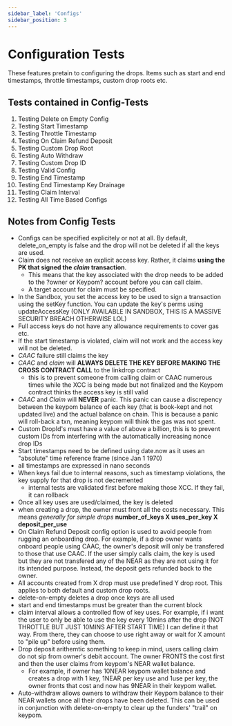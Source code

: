 ```yaml
---
sidebar_label: 'Configs'
sidebar_position: 3
---
```

# Configuration Tests
These features pretain to configuring the drops. Items such as start and end timestamps, throttle timestamps, custom drop roots etc.  
## Tests contained in Config-Tests
1) Testing Delete on Empty Config  
2) Testing Start Timestamp  
3) Testing Throttle Timestamp  
4) Testing On Claim Refund Deposit  
5) Testing Custom Drop Root  
6) Testing Auto Withdraw  
7) Testing Custom Drop ID  
8) Testing Valid Config  
9) Testing End Timestamp  
10) Testing End Timestamp Key Drainage  
11) Testing Claim Interval  
12) Testing All Time Based Configs   


## Notes from Config Tests
- Configs can be specified explicitely or not at all. By default, delete_on_empty is false and the drop will not be deleted if all the keys are used.
- Claim does not receive an explicit access key. Rather, it claims **using the PK that signed the *claim* transaction**.
    - This means that the key associated with the drop needs to be added to the ?owner or Keypom? account before you can call claim.
    - A target account for claim must be specified.
- In the Sandbox, you set the access key to be used to sign a transaction using the setKey function. You can update the key's perms using updateAccessKey (ONLY AVAILABLE IN SANDBOX, THIS IS A MASSIVE SECURITY BREACH OTHERWISE LOL)
- Full access keys do not have any allowance requirements to cover gas etc.
- If the start timestamp is violated, claim will not work and the access key will not be deleted.
- *CAAC* failure still claims the key
- *CAAC* and *claim* will **ALWAYS DELETE THE KEY BEFORE MAKING THE CROSS CONTRACT CALL** to the linkdrop contract
    - this is to prevent someone from calling claim or CAAC numerous times while the XCC is being made but not finalized and the Keypom contract thinks the access key is still valid
- *CAAC* and *Claim* will **NEVER** panic. This panic can cause a discrepency between the keypom balance of each key (that is book-kept and not updated live) and the actual balance on chain. This is because a panic will roll-back a txn, meaning keypom will think the gas was not spent.
- Custom DropId's must have a value of above a billion, this is to prevent custom IDs from interfering with the automatically increasing nonce drop IDs
- Start timestamps need to be defined using date.now as it uses an "absolute" time reference frame (since Jan 1 1970)
- all timestamps are expressed in nano seconds
- When keys fail due to internal reasons, such as timestamp violations, the key supply for that drop is not decremented
    - internal tests are validated first before making those XCC. If they fail, it can rollback
- Once all key uses are used/claimed, the key is deleted
- when creating a drop, the owner must front all the costs necessary. This means *generally for simple drops* **number_of_keys X uses_per_key X deposit_per_use**
- On Claim Refund Deposit config option is used to avoid people from rugging an onboarding drop. For example, if a drop owner wants onboard people using CAAC, the owner's deposit will only be transfered to those that use CAAC. If the user simply calls claim, the key is used but they are not transfered any of the NEAR as they are not using it for its intended purpose. Instead, the deposit gets refunded back to the owner.
- All accounts created from X drop must use predefined Y drop root. This applies to both default and custom drop roots.
- delete-on-empty deletes a drop once keys are all used
- start and end timestamps must be greater than the current block 
- claim interval allows a controlled flow of key uses. For example, if i want the user to only be able to use the key every 10mins after the drop (NOT THROTTLE BUT JUST 10MINS AFTER START TIME) I can define it that way. From there, they can choose to use right away or wait for X amount to "pile up" before using them. 
- Drop deposit arithemtic something to keep in mind, users calling claim do not sip from owner's debit account. The owner FRONTS the cost first and then the user claims from keypom's NEAR wallet balance.
    - For example, if owner has 10NEAR keypom wallet balance and creates a drop with 1 key, 1NEAR per key use and 1use per key, the owner fronts that cost and now has 9NEAR in their keypom wallet.
- Auto-withdraw allows owners to withdraw their Keypom balance to their NEAR wallets once all their drops have been deleted. This can be used in conjunction with delete-on-empty to clear up the funders' "trail" on keypom. 